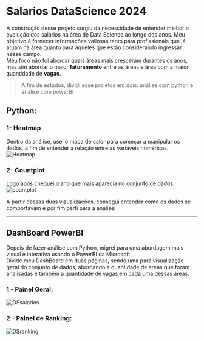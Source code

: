 # Salarios DataScience 2024

A construção desse projeto surgiu da necessidade de entender melhor a evolução dos salários na área de Data Science ao longo dos anos. Meu objetivo é fornecer informações valiosas tanto para profissionais que já atuam na área quanto para aqueles que estão considerando ingressar nesse campo. <br>
Meu foco não foi abordar quais áreas mais cresceram durantes os anos, mas sim abordar o maior **faturamento** entre as áreas e área com a maior quantidade de **vagas**.
<br>

> A fim de estudos, dividi esse projetos em dois: análise com python e análise com powerBI

## Python:

### 1- Heatmap
Dentro da análise, usei o mapa de calor para começar a manipular os dados, a fim de entender a relação entre as variáveis numéricas.
![Heatmap](https://github.com/user-attachments/assets/496d4869-6d3c-477d-aec4-b24ca170bb1d)

### 2- Countplot
Logo após chequei o ano que mais aparecia no conjunto de dados.
![countplot](https://github.com/user-attachments/assets/9574669b-dcfa-4b49-99fa-5698076a0bf7)

A partir dessas duas vizualizações, consegui entender como os dados se comportavam e por fim parti para a análise! <br>
_______________________________________________________________

## DashBoard PowerBI
Depois de fazer análise com Python, migrei para uma abordagem mais visual e interativa usando o PowerBI da Microsoft. <br>
Divide meu DashBoard em duas páginas, sendo uma para visualização geral do conjunto de dados, abordando a quantidade de aréas que foram analisadas e também a quantidade de vagas em cada uma dessas áreas.

### 1 - Painel Geral:
![DSsalarios](https://github.com/user-attachments/assets/b8fa5a93-3631-4e9a-a3bf-30c1df288322)

### 2 - Painel de Ranking:
![DSranking](https://github.com/user-attachments/assets/0edc6c50-646d-4ed3-95fd-2a8f98a9730b)

